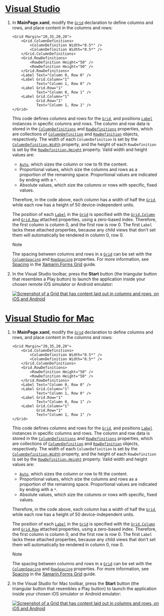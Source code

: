 # [Visual Studio](#tab/vswin)

1. In **MainPage.xaml**, modify the [`Grid`](xref:Xamarin.Forms.Grid) declaration to define columns and rows, and place content in the columns and rows:

    ```xaml
    <Grid Margin="20,35,20,20">
        <Grid.ColumnDefinitions>
            <ColumnDefinition Width="0.5*" />
            <ColumnDefinition Width="0.5*" />
        </Grid.ColumnDefinitions>
        <Grid.RowDefinitions>
            <RowDefinition Height="50" />
            <RowDefinition Height="50" />
        </Grid.RowDefinitions>
        <Label Text="Column 0, Row 0" />
        <Label Grid.Column="1"
               Text="Column 1, Row 0" />
        <Label Grid.Row="1"
               Text="Column 0, Row 1" />
        <Label Grid.Column="1"
               Grid.Row="1"
               Text="Column 1, Row 1" />
    </Grid>
    ```

    This code defines columns and rows for the [`Grid`](xref:Xamarin.Forms.Grid), and positions [`Label`](xref:Xamarin.Forms.Label) instances in specific columns and rows. The column and row data is stored in the [`ColumnDefinitions`](xref:Xamarin.Forms.Grid.ColumnDefinitions) and [`RowDefinitions`](xref:Xamarin.Forms.Grid.RowDefinitions) properties, which are collections of [`ColumnDefinition`](xref:Xamarin.Forms.ColumnDefinition) and [`RowDefinition`](xref:Xamarin.Forms.RowDefinition) objects, respectively. The width of each `ColumnDefinition` is set by the [`ColumnDefinition.Width`](xref:Xamarin.Forms.ColumnDefinition.Width) property, and the height of each `RowDefinition` is set by the [`RowDefinition.Height`](xref:Xamarin.Forms.RowDefinition.Height) property. Valid width and height values are:

    - [`Auto`](xref:Xamarin.Forms.GridUnitType.Auto), which sizes the column or row to fit the content.
    - Proportional values, which size the columns and rows as a proportion of the remaining space. Proportional values are indicated by ending with a `*`.
    - Absolute values, which size the columns or rows with specific, fixed values.

    Therefore, in the code above, each column has a width of half the [`Grid`](xref:Xamarin.Forms.Grid), while each row has a height of 50 device-independent units.

    The position of each [`Label`](xref:Xamarin.Forms.Label) in the [`Grid`](xref:Xamarin.Forms.Grid) is specified with the [`Grid.Column`](xref:Xamarin.Forms.Grid.ColumnProperty) and [`Grid.Row`](xref:Xamarin.Forms.Grid.RowProperty) attached properties, using a zero-based index. Therefore, the first column is column 0, and the first row is row 0. The first `Label` lacks these attached properties, because any child views that don't set them will automatically be rendered in column 0, row 0.

    > [!NOTE]
    > The spacing between columns and rows in a [`Grid`](xref:Xamarin.Forms.Grid) can be set with the [`ColumnSpacing`](xref:Xamarin.Forms.Grid.ColumnSpacing) and [`RowSpacing`](xref:Xamarin.Forms.Grid.RowSpacing) properties. For more information, see [Spacing](~/xamarin-forms/user-interface/layouts/grid.md#space-between-rows-and-columns) in the [Xamarin.Forms Grid](~/xamarin-forms/user-interface/layouts/grid.md) guide.

1. In the Visual Studio toolbar, press the **Start** button (the triangular button that resembles a Play button) to launch the application inside your chosen remote iOS simulator or Android emulator:

    [![Screenshot of a Grid that has content laid out in columns and rows, on iOS and Android](../images/columns-rows.png "Grid with content in columns and rows")](../images/columns-rows-large.png#lightbox "Grid with content in columns and rows")

# [Visual Studio for Mac](#tab/vsmac)

1. In **MainPage.xaml**, modify the [`Grid`](xref:Xamarin.Forms.Grid) declaration to define columns and rows, and place content in the columns and rows:

    ```xaml
    <Grid Margin="20,35,20,20">
        <Grid.ColumnDefinitions>
            <ColumnDefinition Width="0.5*" />
            <ColumnDefinition Width="0.5*" />
        </Grid.ColumnDefinitions>
        <Grid.RowDefinitions>
            <RowDefinition Height="50" />
            <RowDefinition Height="50" />
        </Grid.RowDefinitions>
        <Label Text="Column 0, Row 0" />
        <Label Grid.Column="1"
               Text="Column 1, Row 0" />
        <Label Grid.Row="1"
               Text="Column 0, Row 1" />
        <Label Grid.Column="1"
               Grid.Row="1"
               Text="Column 1, Row 1" />
    </Grid>
    ```

    This code defines columns and rows for the [`Grid`](xref:Xamarin.Forms.Grid), and positions [`Label`](xref:Xamarin.Forms.Label) instances in specific columns and rows. The column and row data is stored in the [`ColumnDefinitions`](xref:Xamarin.Forms.Grid.ColumnDefinitions) and [`RowDefinitions`](xref:Xamarin.Forms.Grid.RowDefinitions) properties, which are collections of [`ColumnDefinition`](xref:Xamarin.Forms.ColumnDefinition) and [`RowDefinition`](xref:Xamarin.Forms.RowDefinition) objects, respectively. The width of each `ColumnDefinition` is set by the [`ColumnDefinition.Width`](xref:Xamarin.Forms.ColumnDefinition.Width) property, and the height of each `RowDefinition` is set by the [`RowDefinition.Height`](xref:Xamarin.Forms.RowDefinition.Height) property. Valid width and height values are:

    - [`Auto`](xref:Xamarin.Forms.GridUnitType.Auto), which sizes the column or row to fit the content.
    - Proportional values, which size the columns and rows as a proportion of the remaining space. Proportional values are indicated by ending with a `*`.
    - Absolute values, which size the columns or rows with specific, fixed values.

    Therefore, in the code above, each column has a width of half the [`Grid`](xref:Xamarin.Forms.Grid), while each row has a height of 50 device-independent units.

    The position of each [`Label`](xref:Xamarin.Forms.Label) in the [`Grid`](xref:Xamarin.Forms.Grid) is specified with the [`Grid.Column`](xref:Xamarin.Forms.Grid.ColumnProperty) and [`Grid.Row`](xref:Xamarin.Forms.Grid.RowProperty) attached properties, using a zero-based index. Therefore, the first column is column 0, and the first row is row 0. The first `Label` lacks these attached properties, because any child views that don't set them will automatically be rendered in column 0, row 0.

    > [!NOTE]
    > The spacing between columns and rows in a [`Grid`](xref:Xamarin.Forms.Grid) can be set with the [`ColumnSpacing`](xref:Xamarin.Forms.Grid.ColumnSpacing) and [`RowSpacing`](xref:Xamarin.Forms.Grid.RowSpacing) properties. For more information, see [Spacing](~/xamarin-forms/user-interface/layouts/grid.md#space-between-rows-and-columns) in the [Xamarin.Forms Grid](~/xamarin-forms/user-interface/layouts/grid.md) guide.

1. In the Visual Studio for Mac toolbar, press the **Start** button (the triangular button that resembles a Play button) to launch the application inside your chosen iOS simulator or Android emulator:

    [![Screenshot of a Grid that has content laid out in columns and rows, on iOS and Android](../images/columns-rows.png "Grid with content in columns and rows")](../images/columns-rows-large.png#lightbox "Grid with content in columns and rows")
